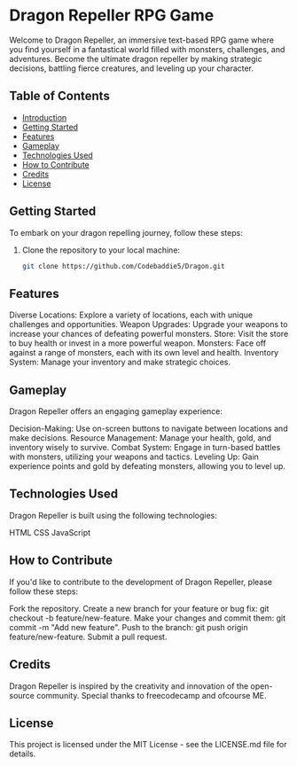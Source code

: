 # Dragon Repeller RPG Game

Welcome to Dragon Repeller, an immersive text-based RPG game where you find yourself in a fantastical world filled with monsters, challenges, and adventures. Become the ultimate dragon repeller by making strategic decisions, battling fierce creatures, and leveling up your character.

## Table of Contents

- [Introduction](#dragon-repeller-rpg-game)
- [Getting Started](#getting-started)
- [Features](#features)
- [Gameplay](#gameplay)
- [Technologies Used](#technologies-used)
- [How to Contribute](#how-to-contribute)
- [Credits](#credits)
- [License](#license)

## Getting Started

To embark on your dragon repelling journey, follow these steps:

1. Clone the repository to your local machine:

   ```bash
   git clone https://github.com/Codebaddie5/Dragon.git

## Features
Diverse Locations: Explore a variety of locations, each with unique challenges and opportunities.
Weapon Upgrades: Upgrade your weapons to increase your chances of defeating powerful monsters.
Store: Visit the store to buy health or invest in a more powerful weapon.
Monsters: Face off against a range of monsters, each with its own level and health.
Inventory System: Manage your inventory and make strategic choices.

## Gameplay
Dragon Repeller offers an engaging gameplay experience:

Decision-Making: Use on-screen buttons to navigate between locations and make decisions.
Resource Management: Manage your health, gold, and inventory wisely to survive.
Combat System: Engage in turn-based battles with monsters, utilizing your weapons and tactics.
Leveling Up: Gain experience points and gold by defeating monsters, allowing you to level up.


## Technologies Used
Dragon Repeller is built using the following technologies:

HTML
CSS
JavaScript

## How to Contribute
If you'd like to contribute to the development of Dragon Repeller, please follow these steps:

Fork the repository.
Create a new branch for your feature or bug fix: git checkout -b feature/new-feature.
Make your changes and commit them: git commit -m "Add new feature".
Push to the branch: git push origin feature/new-feature.
Submit a pull request.

## Credits
Dragon Repeller is inspired by the creativity and innovation of the open-source community. Special thanks to freecodecamp and ofcourse ME.

## License
This project is licensed under the MIT License - see the LICENSE.md file for details.
